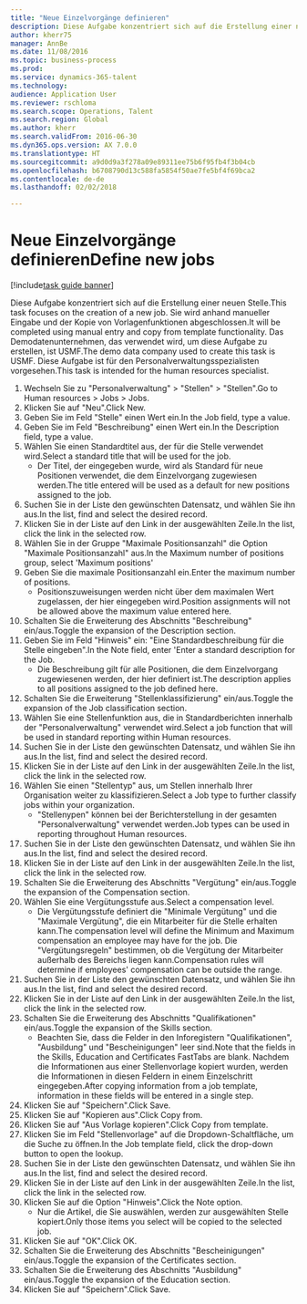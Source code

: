 ```yaml
--- 
title: "Neue Einzelvorgänge definieren"
description: Diese Aufgabe konzentriert sich auf die Erstellung einer neuen Stelle.
author: kherr75
manager: AnnBe
ms.date: 11/08/2016
ms.topic: business-process
ms.prod: 
ms.service: dynamics-365-talent
ms.technology: 
audience: Application User
ms.reviewer: rschloma
ms.search.scope: Operations, Talent
ms.search.region: Global
ms.author: kherr
ms.search.validFrom: 2016-06-30
ms.dyn365.ops.version: AX 7.0.0
ms.translationtype: HT
ms.sourcegitcommit: a9d0d9a3f278a09e89311ee75b6f95fb4f3b04cb
ms.openlocfilehash: b6708790d13c588fa5854f50ae7fe5bf4f69bca2
ms.contentlocale: de-de
ms.lasthandoff: 02/02/2018

---
```

# <a name="define-new-jobs"></a><span data-ttu-id="3e67a-103">Neue Einzelvorgänge definieren</span><span class="sxs-lookup"><span data-stu-id="3e67a-103">Define new jobs</span></span>

[!include[task guide banner](../../includes/task-guide-banner.md)]

<span data-ttu-id="3e67a-104">Diese Aufgabe konzentriert sich auf die Erstellung einer neuen Stelle.</span><span class="sxs-lookup"><span data-stu-id="3e67a-104">This task focuses on the creation of a new job.</span></span> <span data-ttu-id="3e67a-105">Sie wird anhand manueller Eingabe und der Kopie von Vorlagenfunktionen abgeschlossen.</span><span class="sxs-lookup"><span data-stu-id="3e67a-105">It will be completed using manual entry and copy from template functionality.</span></span> <span data-ttu-id="3e67a-106">Das Demodatenunternehmen, das verwendet wird, um diese Aufgabe zu erstellen, ist USMF.</span><span class="sxs-lookup"><span data-stu-id="3e67a-106">The demo data company used to create this task is USMF.</span></span> <span data-ttu-id="3e67a-107">Diese Aufgabe ist für den Personalverwaltungsspezialisten vorgesehen.</span><span class="sxs-lookup"><span data-stu-id="3e67a-107">This task is intended for the human resources specialist.</span></span>

1. <span data-ttu-id="3e67a-108">Wechseln Sie zu "Personalverwaltung" > "Stellen" > "Stellen".</span><span class="sxs-lookup"><span data-stu-id="3e67a-108">Go to Human resources > Jobs > Jobs.</span></span>
2. <span data-ttu-id="3e67a-109">Klicken Sie auf "Neu".</span><span class="sxs-lookup"><span data-stu-id="3e67a-109">Click New.</span></span>
3. <span data-ttu-id="3e67a-110">Geben Sie im Feld "Stelle" einen Wert ein.</span><span class="sxs-lookup"><span data-stu-id="3e67a-110">In the Job field, type a value.</span></span>
4. <span data-ttu-id="3e67a-111">Geben Sie im Feld "Beschreibung" einen Wert ein.</span><span class="sxs-lookup"><span data-stu-id="3e67a-111">In the Description field, type a value.</span></span>
5. <span data-ttu-id="3e67a-112">Wählen Sie einen Standardtitel aus, der für die Stelle verwendet wird.</span><span class="sxs-lookup"><span data-stu-id="3e67a-112">Select a standard title that will be used for the job.</span></span> 
    * <span data-ttu-id="3e67a-113">Der Titel, der eingegeben wurde, wird als Standard für neue Positionen verwendet, die dem Einzelvorgang zugewiesen werden.</span><span class="sxs-lookup"><span data-stu-id="3e67a-113">The title entered will be used as a default for new positions assigned to the job.</span></span>  
6. <span data-ttu-id="3e67a-114">Suchen Sie in der Liste den gewünschten Datensatz, und wählen Sie ihn aus.</span><span class="sxs-lookup"><span data-stu-id="3e67a-114">In the list, find and select the desired record.</span></span>
7. <span data-ttu-id="3e67a-115">Klicken Sie in der Liste auf den Link in der ausgewählten Zeile.</span><span class="sxs-lookup"><span data-stu-id="3e67a-115">In the list, click the link in the selected row.</span></span>
8. <span data-ttu-id="3e67a-116">Wählen Sie in der Gruppe "Maximale Positionsanzahl" die Option "Maximale Positionsanzahl" aus.</span><span class="sxs-lookup"><span data-stu-id="3e67a-116">In the Maximum number of positions group, select 'Maximum positions'</span></span>
9. <span data-ttu-id="3e67a-117">Geben Sie die maximale Positionsanzahl ein.</span><span class="sxs-lookup"><span data-stu-id="3e67a-117">Enter the maximum number of positions.</span></span> 
    * <span data-ttu-id="3e67a-118">Positionszuweisungen werden nicht über dem maximalen Wert zugelassen, der hier eingegeben wird.</span><span class="sxs-lookup"><span data-stu-id="3e67a-118">Position assignments will not be allowed above the maximum value entered here.</span></span>  
10. <span data-ttu-id="3e67a-119">Schalten Sie die Erweiterung des Abschnitts "Beschreibung" ein/aus.</span><span class="sxs-lookup"><span data-stu-id="3e67a-119">Toggle the expansion of the Description section.</span></span>
11. <span data-ttu-id="3e67a-120">Geben Sie im Feld "Hinweis" ein: "Eine Standardbeschreibung für die Stelle eingeben".</span><span class="sxs-lookup"><span data-stu-id="3e67a-120">In the Note field, enter 'Enter a standard description for the Job.</span></span>
    * <span data-ttu-id="3e67a-121">Die Beschreibung gilt für alle Positionen, die dem Einzelvorgang zugewiesenen werden, der hier definiert ist.</span><span class="sxs-lookup"><span data-stu-id="3e67a-121">The description applies to all positions assigned to the job defined here.</span></span>  
12. <span data-ttu-id="3e67a-122">Schalten Sie die Erweiterung "Stellenklassifizierung" ein/aus.</span><span class="sxs-lookup"><span data-stu-id="3e67a-122">Toggle the expansion of the Job classification section.</span></span>
13. <span data-ttu-id="3e67a-123">Wählen Sie eine Stellenfunktion aus, die in Standardberichten innerhalb der "Personalverwaltung" verwendet wird.</span><span class="sxs-lookup"><span data-stu-id="3e67a-123">Select a job function that will be used in standard reporting within Human resources.</span></span>
14. <span data-ttu-id="3e67a-124">Suchen Sie in der Liste den gewünschten Datensatz, und wählen Sie ihn aus.</span><span class="sxs-lookup"><span data-stu-id="3e67a-124">In the list, find and select the desired record.</span></span>
15. <span data-ttu-id="3e67a-125">Klicken Sie in der Liste auf den Link in der ausgewählten Zeile.</span><span class="sxs-lookup"><span data-stu-id="3e67a-125">In the list, click the link in the selected row.</span></span>
16. <span data-ttu-id="3e67a-126">Wählen Sie einen "Stellentyp" aus, um Stellen innerhalb Ihrer Organisation weiter zu klassifizieren.</span><span class="sxs-lookup"><span data-stu-id="3e67a-126">Select a Job type to further classify jobs within your organization.</span></span> 
    * <span data-ttu-id="3e67a-127">"Stellenypen" können bei der Berichterstellung in der gesamten "Personalverwaltung" verwendet werden.</span><span class="sxs-lookup"><span data-stu-id="3e67a-127">Job types can be used in reporting throughout Human resources.</span></span>  
17. <span data-ttu-id="3e67a-128">Suchen Sie in der Liste den gewünschten Datensatz, und wählen Sie ihn aus.</span><span class="sxs-lookup"><span data-stu-id="3e67a-128">In the list, find and select the desired record.</span></span>
18. <span data-ttu-id="3e67a-129">Klicken Sie in der Liste auf den Link in der ausgewählten Zeile.</span><span class="sxs-lookup"><span data-stu-id="3e67a-129">In the list, click the link in the selected row.</span></span>
19. <span data-ttu-id="3e67a-130">Schalten Sie die Erweiterung des Abschnitts "Vergütung" ein/aus.</span><span class="sxs-lookup"><span data-stu-id="3e67a-130">Toggle the expansion of the Compensation section.</span></span>
20. <span data-ttu-id="3e67a-131">Wählen Sie eine Vergütungsstufe aus.</span><span class="sxs-lookup"><span data-stu-id="3e67a-131">Select a compensation level.</span></span>
    * <span data-ttu-id="3e67a-132">Die Vergütungsstufe definiert die "Minimale Vergütung" und die "Maximale Vergütung", die ein Mitarbeiter für die Stelle erhalten kann.</span><span class="sxs-lookup"><span data-stu-id="3e67a-132">The compensation level will define the Minimum and Maximum compensation an employee may have for the job.</span></span> <span data-ttu-id="3e67a-133">Die "Vergütungsregeln" bestimmen, ob die Vergütung der Mitarbeiter außerhalb des Bereichs liegen kann.</span><span class="sxs-lookup"><span data-stu-id="3e67a-133">Compensation rules will determine if employees' compensation can be outside the range.</span></span>  
21. <span data-ttu-id="3e67a-134">Suchen Sie in der Liste den gewünschten Datensatz, und wählen Sie ihn aus.</span><span class="sxs-lookup"><span data-stu-id="3e67a-134">In the list, find and select the desired record.</span></span>
22. <span data-ttu-id="3e67a-135">Klicken Sie in der Liste auf den Link in der ausgewählten Zeile.</span><span class="sxs-lookup"><span data-stu-id="3e67a-135">In the list, click the link in the selected row.</span></span>
23. <span data-ttu-id="3e67a-136">Schalten Sie die Erweiterung des Abschnitts "Qualifikationen" ein/aus.</span><span class="sxs-lookup"><span data-stu-id="3e67a-136">Toggle the expansion of the Skills section.</span></span>
    * <span data-ttu-id="3e67a-137">Beachten Sie, dass die Felder in den Inforegistern "Qualifikationen", "Ausbildung" und "Bescheinigungen" leer sind.</span><span class="sxs-lookup"><span data-stu-id="3e67a-137">Note that the fields in the Skills, Education and Certificates FastTabs are blank.</span></span> <span data-ttu-id="3e67a-138">Nachdem die Informationen aus einer Stellenvorlage kopiert wurden, werden die Informationen in diesen Feldern in einem Einzelschritt eingegeben.</span><span class="sxs-lookup"><span data-stu-id="3e67a-138">After copying information from a job template, information in these fields will be entered in a single step.</span></span>   
24. <span data-ttu-id="3e67a-139">Klicken Sie auf "Speichern".</span><span class="sxs-lookup"><span data-stu-id="3e67a-139">Click Save.</span></span>
25. <span data-ttu-id="3e67a-140">Klicken Sie auf "Kopieren aus".</span><span class="sxs-lookup"><span data-stu-id="3e67a-140">Click Copy from.</span></span>
26. <span data-ttu-id="3e67a-141">Klicken Sie auf "Aus Vorlage kopieren".</span><span class="sxs-lookup"><span data-stu-id="3e67a-141">Click Copy from template.</span></span>
27. <span data-ttu-id="3e67a-142">Klicken Sie im Feld "Stellenvorlage" auf die Dropdown-Schaltfläche, um die Suche zu öffnen.</span><span class="sxs-lookup"><span data-stu-id="3e67a-142">In the Job template field, click the drop-down button to open the lookup.</span></span>
28. <span data-ttu-id="3e67a-143">Suchen Sie in der Liste den gewünschten Datensatz, und wählen Sie ihn aus.</span><span class="sxs-lookup"><span data-stu-id="3e67a-143">In the list, find and select the desired record.</span></span>
29. <span data-ttu-id="3e67a-144">Klicken Sie in der Liste auf den Link in der ausgewählten Zeile.</span><span class="sxs-lookup"><span data-stu-id="3e67a-144">In the list, click the link in the selected row.</span></span>
30. <span data-ttu-id="3e67a-145">Klicken Sie auf die Option "Hinweis".</span><span class="sxs-lookup"><span data-stu-id="3e67a-145">Click the Note option.</span></span>
    * <span data-ttu-id="3e67a-146">Nur die Artikel, die Sie auswählen, werden zur ausgewählten Stelle kopiert.</span><span class="sxs-lookup"><span data-stu-id="3e67a-146">Only those items you select will be copied to the selected job.</span></span>    
31. <span data-ttu-id="3e67a-147">Klicken Sie auf "OK".</span><span class="sxs-lookup"><span data-stu-id="3e67a-147">Click OK.</span></span>
32. <span data-ttu-id="3e67a-148">Schalten Sie die Erweiterung des Abschnitts "Bescheinigungen" ein/aus.</span><span class="sxs-lookup"><span data-stu-id="3e67a-148">Toggle the expansion of the Certificates section.</span></span>
33. <span data-ttu-id="3e67a-149">Schalten Sie die Erweiterung des Abschnitts "Ausbildung" ein/aus.</span><span class="sxs-lookup"><span data-stu-id="3e67a-149">Toggle the expansion of the Education section.</span></span>
34. <span data-ttu-id="3e67a-150">Klicken Sie auf "Speichern".</span><span class="sxs-lookup"><span data-stu-id="3e67a-150">Click Save.</span></span>


